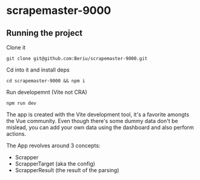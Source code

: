 # scrapemaster-9000

## Running the project

Clone it

```
git clone git@github.com:Beriu/scrapemaster-9000.git
```

Cd into it and install deps

```
cd scrapemaster-9000 && npm i
```

Run developemnt (Vite not CRA)

```
npm run dev
```

The app is created with the Vite development tool, it's a favorite amongts the Vue community. Even though there's some dummy data don't be mislead, you can add your own data using the dashboard and also perform actions.

The App revolves around 3 concepts:

-   Scrapper
-   ScrapperTarget (aka the config)
-   ScrapperResult (the result of the parsing)
